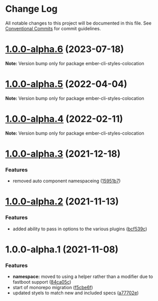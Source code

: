 # Change Log

All notable changes to this project will be documented in this file.
See [Conventional Commits](https://conventionalcommits.org) for commit guidelines.

# [1.0.0-alpha.6](https://github.com/webark/ember-cli-styles/compare/ember-cli-styles-colocation@1.0.0-alpha.5...ember-cli-styles-colocation@1.0.0-alpha.6) (2023-07-18)

**Note:** Version bump only for package ember-cli-styles-colocation





# [1.0.0-alpha.5](https://github.com/webark/ember-cli-styles/compare/ember-cli-styles-colocation@1.0.0-alpha.3...ember-cli-styles-colocation@1.0.0-alpha.5) (2022-04-04)

**Note:** Version bump only for package ember-cli-styles-colocation

# [1.0.0-alpha.4](https://github.com/webark/ember-cli-styles/compare/ember-cli-styles-colocation@1.0.0-alpha.3...ember-cli-styles-colocation@1.0.0-alpha.4) (2022-02-11)

**Note:** Version bump only for package ember-cli-styles-colocation

# [1.0.0-alpha.3](https://github.com/webark/ember-cli-styles/compare/ember-cli-styles-colocation@1.0.0-alpha.2...ember-cli-styles-colocation@1.0.0-alpha.3) (2021-12-18)

### Features

- removed auto component namespaceing ([15951b7](https://github.com/webark/ember-cli-styles/commit/15951b722a9fbab8973c4ee672e6f4540e5669ee))

# [1.0.0-alpha.2](https://github.com/webark/ember-cli-styles/compare/ember-cli-styles-colocation@1.0.0-alpha.1...ember-cli-styles-colocation@1.0.0-alpha.2) (2021-11-13)

### Features

- added ability to pass in options to the various plugins ([bcf539c](https://github.com/webark/ember-cli-styles/commit/bcf539cf54f167ee44c606e670ea59ffe9ff6e03))

# 1.0.0-alpha.1 (2021-11-08)

### Features

- **namespace:** moved to using a helper rather than a modifier due to fastboot support ([84ca05c](https://github.com/webark/ember-cli-styles/commit/84ca05cbe28959aa7ef12d73986b79477098c404))
- start of monorepo migration ([f5cbe6f](https://github.com/webark/ember-cli-styles/commit/f5cbe6f6407cc0c0220763abad2023559c9fd009))
- updated styels to match new and included specs ([a77702e](https://github.com/webark/ember-cli-styles/commit/a77702e1f32947f66595bce24f49d0f5041ba680))
